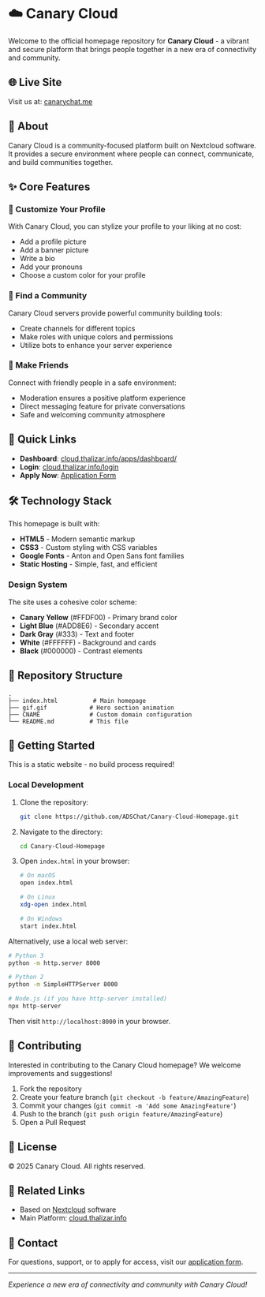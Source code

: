 # ☁️ Canary Cloud

Welcome to the official homepage repository for **Canary Cloud** - a vibrant and secure platform that brings people together in a new era of connectivity and community.

## 🌐 Live Site

Visit us at: [canarychat.me](https://canarychat.me)

## 📖 About

Canary Cloud is a community-focused platform built on Nextcloud software. It provides a secure environment where people can connect, communicate, and build communities together.

## ✨ Core Features

### 🎨 Customize Your Profile
With Canary Cloud, you can stylize your profile to your liking at no cost:
- Add a profile picture
- Add a banner picture
- Write a bio
- Add your pronouns
- Choose a custom color for your profile

### 👥 Find a Community
Canary Cloud servers provide powerful community building tools:
- Create channels for different topics
- Make roles with unique colors and permissions
- Utilize bots to enhance your server experience

### 💬 Make Friends
Connect with friendly people in a safe environment:
- Moderation ensures a positive platform experience
- Direct messaging feature for private conversations
- Safe and welcoming community atmosphere

## 🚀 Quick Links

- **Dashboard**: [cloud.thalizar.info/apps/dashboard/](https://cloud.thalizar.info/apps/dashboard/)
- **Login**: [cloud.thalizar.info/login](https://cloud.thalizar.info/login)
- **Apply Now**: [Application Form](https://forms.gle/KmtaTboAySLTFfKC6)

## 🛠️ Technology Stack

This homepage is built with:
- **HTML5** - Modern semantic markup
- **CSS3** - Custom styling with CSS variables
- **Google Fonts** - Anton and Open Sans font families
- **Static Hosting** - Simple, fast, and efficient

### Design System

The site uses a cohesive color scheme:
- **Canary Yellow** (#FFDF00) - Primary brand color
- **Light Blue** (#ADD8E6) - Secondary accent
- **Dark Gray** (#333) - Text and footer
- **White** (#FFFFFF) - Background and cards
- **Black** (#000000) - Contrast elements

## 📁 Repository Structure

```
.
├── index.html          # Main homepage
├── gif.gif            # Hero section animation
├── CNAME              # Custom domain configuration
└── README.md          # This file
```

## 🚦 Getting Started

This is a static website - no build process required!

### Local Development

1. Clone the repository:
   ```bash
   git clone https://github.com/ADSChat/Canary-Cloud-Homepage.git
   ```

2. Navigate to the directory:
   ```bash
   cd Canary-Cloud-Homepage
   ```

3. Open `index.html` in your browser:
   ```bash
   # On macOS
   open index.html
   
   # On Linux
   xdg-open index.html
   
   # On Windows
   start index.html
   ```

Alternatively, use a local web server:
```bash
# Python 3
python -m http.server 8000

# Python 2
python -m SimpleHTTPServer 8000

# Node.js (if you have http-server installed)
npx http-server
```

Then visit `http://localhost:8000` in your browser.

## 🤝 Contributing

Interested in contributing to the Canary Cloud homepage? We welcome improvements and suggestions!

1. Fork the repository
2. Create your feature branch (`git checkout -b feature/AmazingFeature`)
3. Commit your changes (`git commit -m 'Add some AmazingFeature'`)
4. Push to the branch (`git push origin feature/AmazingFeature`)
5. Open a Pull Request

## 📄 License

© 2025 Canary Cloud. All rights reserved.

## 🔗 Related Links

- Based on [Nextcloud](https://nextcloud.com/) software
- Main Platform: [cloud.thalizar.info](https://cloud.thalizar.info)

## 📧 Contact

For questions, support, or to apply for access, visit our [application form](https://forms.gle/KmtaTboAySLTFfKC6).

---

*Experience a new era of connectivity and community with Canary Cloud!*
